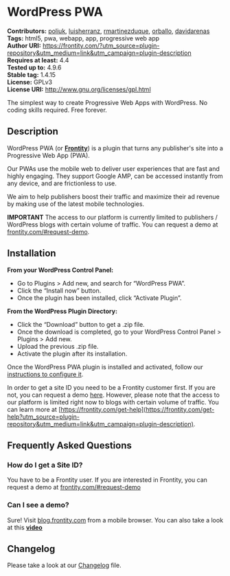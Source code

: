 # WordPress PWA #
**Contributors:** [poliuk](https://profiles.wordpress.org/poliuk), [luisherranz](https://profiles.wordpress.org/luisherranz), [rmartinezduque](https://profiles.wordpress.org/rmartinezduque), [orballo](https://profiles.wordpress.org/orballo), [davidarenas](https://profiles.wordpress.org/davidarenas)  
**Tags:** html5, pwa, webapp, app, progressive web app  
**Author URI:** https://frontity.com/?utm_source=plugin-repository&utm_medium=link&utm_campaign=plugin-description  
**Requires at least:** 4.4  
**Tested up to:** 4.9.6  
**Stable tag:** 1.4.15  
**License:** GPLv3  
**License URI:** http://www.gnu.org/licenses/gpl.html  

The simplest way to create Progressive Web Apps with WordPress. No coding skills required. Free forever.

## Description ##

WordPress PWA (or **[Frontity](https://frontity.com/?utm_source=plugin-repository&utm_medium=link&utm_campaign=plugin-description)**) is a plugin that turns any publisher's site into a Progressive Web App (PWA).

Our PWAs use the mobile web to deliver user experiences that are fast and highly engaging. They support Google AMP, can be accessed instantly from any device, and are frictionless to use.

We aim to help publishers boost their traffic and maximize their ad revenue by making use of the latest mobile technologies.

<strong>IMPORTANT</strong>
The access to our platform is currently limited to publishers / WordPress blogs with certain volume of traffic. You can request a demo at [frontity.com/#request-demo](https://frontity.com/?utm_source=plugin-repository&utm_medium=link&utm_campaign=plugin-description#request-demo).

## Installation ##

**From your WordPress Control Panel:**

- Go to Plugins > Add new, and search for “WordPress PWA”.
- Click the “Install now” button.
- Once the plugin has been installed, click “Activate Plugin”.

**From the WordPress Plugin Directory:**

- Click the “Download” button to get a .zip file.
- Once the download is completed, go to your WordPress Control Panel > Plugins > Add new.
- Upload the previous .zip file.
- Activate the plugin after its installation.

Once the WordPress PWA plugin is installed and activated, follow our [instructions to configure it](https://docs.wp-pwa.com/wp-pwa-plugin-installation.html).

In order to get a site ID you need to be a Frontity customer first. If you are not, you can request a demo [here](https://frontity.com/?utm_source=plugin-repository&utm_medium=link&utm_campaign=plugin-description#request-demo). However, please note that the access to our platform is limited right now to blogs with certain volume of traffic. You can learn more at [https://frontity.com/get-help](https://frontity.com/get-help?utm_source=plugin-repository&utm_medium=link&utm_campaign=plugin-description).

## Frequently Asked Questions ##

### How do I get a Site ID? ###

You have to be a Frontity user. If you are interested in Frontity, you can request a demo at [frontity.com/#request-demo](https://frontity.com/?utm_source=plugin-repository&utm_medium=link&utm_campaign=plugin-description#request-demo)

### Can I see a demo? ###

Sure! Visit [blog.frontity.com](https://blog.frontity.com/?utm_source=plugin-repository&utm_medium=link&utm_campaign=plugin-description) from a mobile browser. You can also take a look at this **[video](https://youtu.be/W9X2R-6lhEc)**

## Changelog ##

Please take a look at our [Changelog](https://github.com/frontity/wp-plugin/blob/master/CHANGELOG.md) file.
